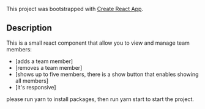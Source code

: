 This project was bootstrapped with [Create React App](https://github.com/facebookincubator/create-react-app).

## Description
This is a small react component that allow you to view and manage team members:
- [adds a team member]
- [removes a team member]
- [shows up to five members, there is a show button that enables showing all members]
- [it's responsive]

please run yarn to install packages, then run yarn start to start the project.